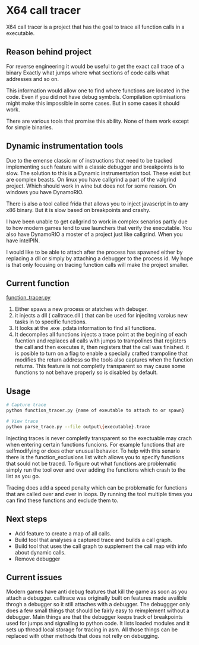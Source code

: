 # X64 call tracer
X64 call tracer is a project that has the goal to trace all function calls in a executable.

## Reason behind project
For reverse engineering it would be useful to get the exact call trace of a binary
Exactly what jumps where what sections of code calls what addresses and so on.

This information would allow one to find where functions are located in the code. Even if you did not have debug symbols.
Compilation optimisations might make this impossible in some cases. But in some cases it should work.

There are various tools that promise this ability. None of them work except for simple binaries.

## Dynamic instrumentation tools
Due to the emense classic nr of instructions that need to be tracked implementing such feature with a classic debugger and breakpoints is to slow.
The solution to this is a Dynamic instrumentation tool. These exist but are complex beasts.
On linux you have callgrind a part of the valgrind project. Which should work in wine but does not for some reason. On windows you have DynamoRIO.

There is also a tool called frida that allows you to inject javascript in to any x86 binary. But it is slow based on breakpoints and crashy.

I have been unable to get callgrind to work in complex senarios partly due to how modern games tend to use launchers that verify the executable. You also have DynamoRIO a moster of a project just like callgrind. When you have intelPIN. 

I would like to be able to attach after the process has spawned either by replacing a dll or simply by attaching a debugger to the process id. My hope is that only focusing on tracing function calls will make the project smaller.


## Current function
[function_tracer.py](function_tracer.py)

1. Either spaws a new process or atatches with debuger.
2. it injects a dll ( calltrace.dll ) that can be used for injecitng varoius new tasks in to specific functions.
3. It looks at the .exe .pdata information to find all functions.
4. It decompiles all functions injects a trace point at the begining of each fucntion and replaces all calls with jumps to trampolines that registers the call and then executes it, then registers that the call was finished.
	it is posible to turn on a flag to enable a specially crafted trampoline that modifies the return address so the tools also captures when the function returns. This feature is not completly transparent so may cause some functions to not behave properly so is disabled by default.

## Usage
```bash
# Capture trace
python function_tracer.py {name of exeutable to attach to or spawn}

# View trace
python parse_trace.py --file output\{executable}.trace
```
Injecting traces is never completly transparent so the exectuable may crach when entering certain functions funcions. For example functions that are selfmodifying or does other unusual behavior. To help with this senario there is the function_exclusions list witch allows you to specify functions that sould not be traced. To figure out what functions are problematic simply run the tool over and over adding the functions which crash to the list as you go.

Tracing does add a speed penalty which can be problematic for functions that are called over and over in loops. By running the tool multiple times you can find these functions and exclude them to.

## Next steps
- Add feature to create a map of all calls.
- Build tool that analyses a captured trace and builds a call graph.
- Build tool that uses the call graph to supplement the call map with info about dynamic calls.
- Remove debugger

## Current issues
Modern games have anti debug features that kill the game as soon as you attach a debugger.
calltrace was originally built on features made avalible throgh a debugger so it still attaches with a debugger.
The debuggger only does a few small things that should be fairly easy to reimplement without a debugger.
Main things are that the debugger keeps track of breakpoints used for jumps and signalling to python code. It lists loaded modules and it sets up thread local storage for tracing in asm.
All those things can be replaced with other methods that does not relly on debugging.
